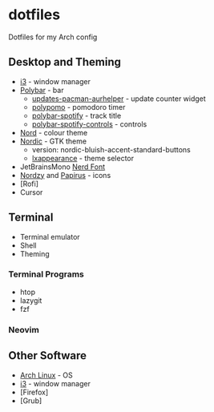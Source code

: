 # dotfiles
Dotfiles for my Arch config

## Desktop and Theming
 - [i3](https://github.com/i3/i3) - window manager
 - [Polybar](https://github.com/polybar/polybar) - bar
   - [updates-pacman-aurhelper](https://github.com/polybar/polybar-scripts/tree/master/polybar-scripts/updates-pacman-aurhelper) - update counter widget
   - [polypomo](https://github.com/unode/polypomo) - pomodoro timer
   - [polybar-spotify](https://github.com/PrayagS/polybar-spotify) - track title
   - [polybar-spotify-controls](https://github.com/dietervanhoof/polybar-spotify-controls) - controls
 - [Nord](https://github.com/nordtheme/nord) - colour theme
 - [Nordic](https://github.com/EliverLara/Nordic) - GTK theme
   - version: nordic-bluish-accent-standard-buttons
   - [lxappearance](https://github.com/lxde/lxappearance) - theme selector
 - JetBrainsMono [Nerd Font](https://github.com/ryanoasis/nerd-fonts)
 - [Nordzy](https://github.com/alvatip/Nordzy-icon) and [Papirus](https://github.com/PapirusDevelopmentTeam/papirus-icon-theme) - icons
 - [Rofi]
 - Cursor

## Terminal
 - Terminal emulator
 - Shell
 - Theming

### Terminal Programs
 - htop
 - lazygit
 - fzf

### Neovim

## Other Software
 - [Arch Linux]() - OS 
 - [i3]() - window manager
 - [Firefox]
 - [Grub]
